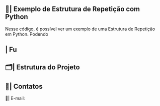  ## 📑| Exemplo de Estrutura de Repetição com Python 

   Nesse código, é possível ver um exemplo de uma Estrutura de Repetição em Python. Podendo 

 ## | Fu
 
 ## 🗂️| Estrutura do Projeto



 ## 📱| Contatos

   📩| E-mail: 
 
